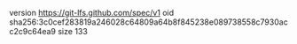 version https://git-lfs.github.com/spec/v1
oid sha256:3c0cef283819a246028c64809a64b8f845238e089738558c7930acc2c9c64ea9
size 133

